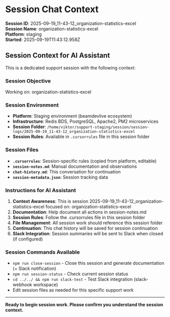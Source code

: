 # Session Chat Context

**Session ID**: 2025-09-19_11-43-12_organization-statistics-excel  
**Session Name**: organization-statistics-excel  
**Platform**: staging  
**Started**: 2025-09-19T11:43:12.958Z

## Session Context for AI Assistant

This is a dedicated support session with the following context:

### Session Objective
Working on: organization-statistics-excel

### Session Environment
- **Platform**: Staging environment (beamdevlive ecosystem)
- **Infrastructure**: Redis BDS, PostgreSQL, Apache2, PM2 microservices
- **Session Folder**: `/home/viktor/support-staging/session/session-logs/2025-09-19_11-43-12_organization-statistics-excel`
- **Session Rules**: Available in `.cursorrules` file in this session folder

### Session Files
- **`.cursorrules`**: Session-specific rules (copied from platform, editable)
- **`session-notes.md`**: Manual documentation and observations
- **`chat-history.md`**: This conversation for continuation
- **`session-metadata.json`**: Session tracking data

### Instructions for AI Assistant
1. **Context Awareness**: This is session 2025-09-19_11-43-12_organization-statistics-excel focused on: organization-statistics-excel
2. **Documentation**: Help document all actions in session-notes.md
3. **Session Rules**: Follow the .cursorrules file in this session folder
4. **File Management**: All session work should reference this session folder
5. **Continuation**: This chat history will be saved for session continuation
6. **Slack Integration**: Session summaries will be sent to Slack when closed (if configured)

### Session Commands Available
- `npm run close-session` - Close this session and generate documentation (+ Slack notification)
- `npm run session-status` - Check current session status
- `cd ../../ && npm run slack-test` - Test Slack integration (slack-webhook workspace)
- Edit session files as needed for this specific support work

---
**Ready to begin session work. Please confirm you understand the session context.**
